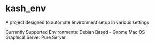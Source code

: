 # kash_env

A project designed to automate environment setup in various settings

Currently Supported Environments:
Debian Based - Gnome
Mac OS
Graphical Server
Pure Server

